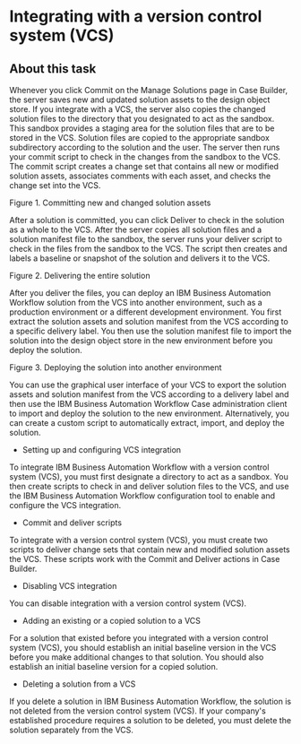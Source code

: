 # Integrating with a version control system (VCS)

## About this task

Whenever you click Commit on the Manage Solutions
page in Case Builder, the server saves new and updated solution
assets to the design object store. If you integrate with a VCS, the server also copies the changed
solution files to the directory that you designated to act as the sandbox. This sandbox provides a
staging area for the solution files that are to be stored in the VCS. Solution files are copied to
the appropriate sandbox subdirectory according to the solution and the user. The server then runs
your commit script to check in the changes from the sandbox to the VCS. The commit script creates a
change set that contains all new or modified solution assets, associates comments with each asset,
and checks the change set into the VCS.

Figure 1. Committing new and changed solution assets

<!-- image -->

After a solution is committed, you can click Deliver to check in the
solution as a whole to the VCS. After the server copies all solution files and a solution manifest
file to the sandbox, the server runs your deliver script to check in the files from the sandbox to
the VCS. The script then creates and labels a baseline or snapshot of the solution and delivers it
to the VCS.

Figure 2. Delivering the entire solution

<!-- image -->

After you deliver the files, you can deploy an IBM Business Automation
Workflow
solution from the VCS into another environment, such as a production environment or a different
development environment. You first extract the solution assets and solution manifest from the VCS
according to a specific delivery label. You then use the solution manifest file to import the
solution into the design object store in the new environment before you deploy the solution.

Figure 3. Deploying the solution into another environment

<!-- image -->

You can use the graphical user interface of your VCS to export the solution assets and solution
manifest from the VCS according to a delivery label and then use the IBM Business Automation
Workflow
Case administration client to import and deploy the solution to
the new environment. Alternatively, you can create a custom script to automatically extract, import,
and deploy the solution.

- Setting up and configuring VCS integration

To integrate IBM Business Automation Workflow with a version control system (VCS), you must first designate a directory to act as a sandbox. You then create scripts to check in and deliver solution files to the VCS, and use the IBM Business Automation Workflow configuration tool to enable and configure the VCS integration.
- Commit and deliver scripts

To integrate with a version control system (VCS), you must create two scripts to deliver change sets that contain new and modified solution assets the VCS. These scripts work with the Commit and Deliver actions in Case Builder.
- Disabling VCS integration

You can disable integration with a version control system (VCS).
- Adding an existing or a copied solution to a VCS

For a solution that existed before you integrated with a version control system (VCS), you should establish an initial baseline version in the VCS before you make additional changes to that solution. You should also establish an initial baseline version for a copied solution.
- Deleting a solution from a VCS

If you delete a solution in IBM Business Automation Workflow, the solution is not deleted from the version control system (VCS). If your company's established procedure requires a solution to be deleted, you must delete the solution separately from the VCS.